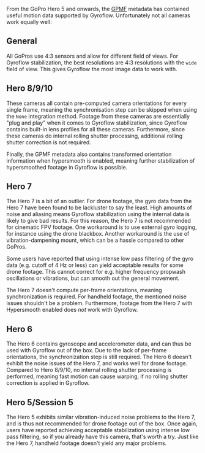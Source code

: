 From the GoPro Hero 5 and onwards, the [GPMF](https://github.com/gopro/gpmf-parser) metadata has contained useful motion data supported by Gyroflow. Unfortunately not all cameras work equally well:

## General
All GoPros use 4:3 sensors and allow for different field of views. For Gyroflow stabilization, the best resolutions are 4:3 resolutions with the `wide` field of view. This gives Gyroflow the most image data to work with.

## Hero 8/9/10
These cameras all contain pre-computed camera orientations for every single frame, meaning the synchronisation step can be skipped when using the `None` integration method. Footage from these cameras are essentially "plug and play" when it comes to Gyroflow stabilization, since Gyroflow contains built-in lens profiles for all these cameras. Furthermore, since these cameras do internal rolling shutter processing, additional rolling shutter correction is not required.

Finally, the GPMF metadata also contains transformed orientation information when hypersmooth is enabled, meaning further stabilization of hypersmoothed footage in Gyroflow is possible.

## Hero 7
The Hero 7 is a bit of an outlier. For drone footage, the gyro data from the Hero 7 have been found to be lackluster to say the least. High amounts of noise and aliasing means Gyroflow stabilization using the internal data is likely to give bad results. For this reason, the Hero 7 is not recommended for cinematic FPV footage. One workaround is to use external gyro logging, for instance using the drone blackbox. Another workaround is the use of vibration-dampening mount, which can be a hassle compared to other GoPros.

Some users have reported that using intense low pass filtering of the gyro data (e.g. cutoff of 4 Hz or less) can yield acceptable results for some drone footage. This cannot correct for e.g. higher frequency propwash oscillations or vibrations, but can smooth out the general movement. 

The Hero 7 doesn't compute per-frame orientations, meaning synchronization is required. For handheld footage, the mentioned noise issues shouldn't be a problem. Furthermore, footage from the Hero 7 with Hypersmooth enabled does _not_ work with Gyroflow.

## Hero 6
The Hero 6 contains gyroscope and accelerometer data, and can thus be used with Gyroflow out of the box. Due to the lack of per-frame orientations, the synchronization step is still required. The Hero 6 doesn't exhibit the noise issues of the Hero 7, and works well for drone footage. Compared to Hero 8/9/10, no internal rolling shutter processing is performed, meaning fast motion can cause warping, if no rolling shutter correction is applied in Gyroflow.

## Hero 5/Session 5
The Hero 5 exhibits similar vibration-induced noise problems to the Hero 7, and is thus not recommended for drone footage out of the box. Once again, users have reported achieving acceptable stabilization using intense low pass filtering, so if you already have this camera, that's worth a try. Just like the Hero 7, handheld footage doesn't yield any major problems. 